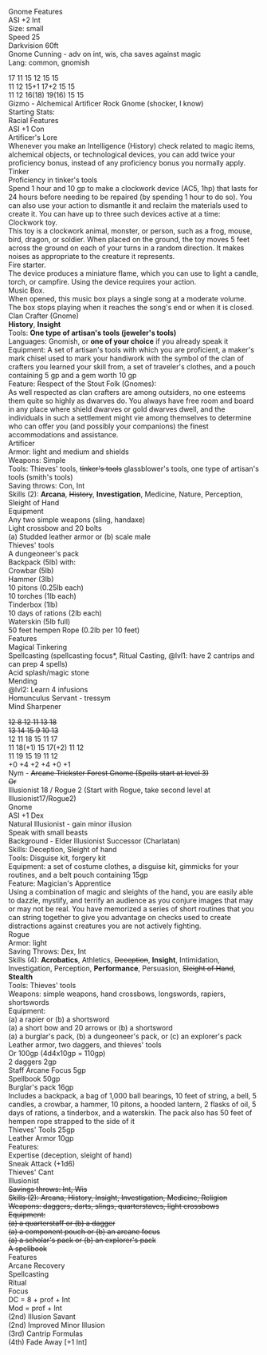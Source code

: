 Gnome Features  
ASI +2 Int  
Size: small  
Speed 25  
Darkvision 60ft  
Gnome Cunning - adv on int, wis, cha saves against magic  
Lang: common, gnomish
 
17 11 15 12 15 15  
11 12 15+1 17+2 15 15  
11 12 16(18) 19(16) 15 15  
Gizmo - Alchemical Artificer Rock Gnome (shocker, I know)  
Starting Stats:  
Racial Features  
ASI +1 Con  
Artificer's Lore  
Whenever you make an Intelligence (History) check related to magic items, alchemical objects, or technological devices, you can add twice your proficiency bonus, instead of any proficiency bonus you normally apply.  
Tinker  
Proficiency in tinker's tools  
Spend 1 hour and 10 gp to make a clockwork device (AC5, 1hp) that lasts for 24 hours before needing to be repaired (by spending 1 hour to do so). You can also use your action to dismantle it and reclaim the materials used to create it. You can have up to three such devices active at a time:  
Clockwork toy.  
This toy is a clockwork animal, monster, or person, such as a frog, mouse, bird, dragon, or soldier. When placed on the ground, the toy moves 5 feet across the ground on each of your turns in a random direction. It makes noises as appropriate to the creature it represents.  
Fire starter.  
The device produces a miniature flame, which you can use to light a candle, torch, or campfire. Using the device requires your action.  
Music Box.  
When opened, this music box plays a single song at a moderate volume. The box stops playing when it reaches the song's end or when it is closed.  
Clan Crafter (Gnome)  
**History**, **Insight**  
Tools: **One type of artisan's tools (jeweler's tools)**  
Languages: Gnomish, or **one of your choice** if you already speak it  
Equipment: A set of artisan's tools with which you are proficient, a maker's mark chisel used to mark your handiwork with the symbol of the clan of crafters you learned your skill from, a set of traveler's clothes, and a pouch containing 5 gp and a gem worth 10 gp  
Feature: Respect of the Stout Folk (Gnomes):  
As well respected as clan crafters are among outsiders, no one esteems them quite so highly as dwarves do. You always have free room and board in any place where shield dwarves or gold dwarves dwell, and the individuals in such a settlement might vie among themselves to determine who can offer you (and possibly your companions) the finest accommodations and assistance.  
Artificer  
Armor: light and medium and shields  
Weapons: Simple  
Tools: Thieves' tools, ~~tinker's tools~~ glassblower's tools, one type of artisan's tools (smith's tools)  
Saving throws: Con, Int  
Skills (2): **Arcana**, ~~History~~, **Investigation**, Medicine, Nature, Perception, Sleight of Hand  
Equipment  
Any two simple weapons (sling, handaxe)  
Light crossbow and 20 bolts  
(a) Studded leather armor or (b) scale male  
Thieves' tools  
A dungeoneer's pack  
Backpack (5lb) with:  
Crowbar (5lb)  
Hammer (3lb)  
10 pitons (0.25lb each)  
10 torches (1lb each)  
Tinderbox (1lb)  
10 days of rations (2lb each)  
Waterskin (5lb full)  
50 feet hempen Rope (0.2lb per 10 feet)  
Features  
Magical Tinkering  
Spellcasting (spellcasting focus*, Ritual Casting, @lvl1: have 2 cantrips and can prep 4 spells)  
Acid splash/magic stone  
Mending  
@lvl2: Learn 4 infusions  
Homunculus Servant - tressym  
Mind Sharpener
 
~~12 8 12 11 13 18~~  
~~13 14 15 9 10 13~~  
12 11 18 15 11 17  
11 18(+1) 15 17(+2) 11 12  
11 19 15 19 11 12  
+0 +4 +2 +4 +0 +1  
Nym - ~~Arcane Trickster Forest Gnome (Spells start at level 3)~~  
~~Or~~  
Illusionist 18 / Rogue 2 (Start with Rogue, take second level at Illusionist17/Rogue2)  
Gnome  
ASI +1 Dex  
Natural Illusionist - gain minor illusion  
Speak with small beasts  
Background - Elder Illusionist Successor (Charlatan)  
Skills: Deception, Sleight of hand  
Tools: Disguise kit, forgery kit  
Equipment: a set of costume clothes, a disguise kit, gimmicks for your routines, and a belt pouch containing 15gp  
Feature: Magician's Apprentice  
Using a combination of magic and sleights of the hand, you are easily able to dazzle, mystify, and terrify an audience as you conjure images that may or may not be real. You have memorized a series of short routines that you can string together to give you advantage on checks used to create distractions against creatures you are not actively fighting.  
Rogue  
Armor: light  
Saving Throws: Dex, Int  
Skills (4): **Acrobatics**, Athletics, ~~Deception~~, **Insight**, Intimidation, Investigation, Perception, **Performance**, Persuasion, ~~Sleight of Hand~~, **Stealth**  
Tools: Thieves' tools  
Weapons: simple weapons, hand crossbows, longswords, rapiers, shortswords  
Equipment:  
(a) a rapier or (b) a shortsword  
(a) a short bow and 20 arrows or (b) a shortsword  
(a) a burglar's pack, (b) a dungeoneer's pack, or (c) an explorer's pack  
Leather armor, two daggers, and thieves' tools  
Or 100gp (4d4x10gp = 110gp)  
2 daggers 2gp  
Staff Arcane Focus 5gp  
Spellbook 50gp  
Burglar's pack 16gp  
Includes a backpack, a bag of 1,000 ball bearings, 10 feet of string, a bell, 5 candles, a crowbar, a hammer, 10 pitons, a hooded lantern, 2 flasks of oil, 5 days of rations, a tinderbox, and a waterskin. The pack also has 50 feet of hempen rope strapped to the side of it  
Thieves' Tools 25gp  
Leather Armor 10gp  
Features:  
Expertise (deception, sleight of hand)  
Sneak Attack (+1d6)  
Thieves' Cant  
Illusionist  
~~Savings throws: Int, Wis~~  
~~Skills (2): Arcana, History, Insight, Investigation, Medicine, Religion~~  
~~Weapons: daggers, darts, slings, quarterstaves, light crossbows~~  
~~Equipment:~~  
~~(a) a quarterstaff or (b) a dagger~~  
~~(a) a component pouch or (b) an arcane focus~~  
~~(a) a scholar's pack or (b) an explorer's pack~~  
~~A spellbook~~  
Features  
Arcane Recovery  
Spellcasting  
Ritual  
Focus  
DC = 8 + prof + Int  
Mod = prof + Int  
(2nd) Illusion Savant  
(2nd) Improved Minor Illusion  
(3rd) Cantrip Formulas  
(4th) Fade Away [+1 Int]